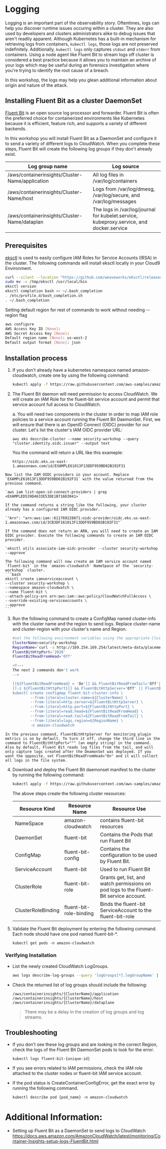 # Logging
Logging is an important part of the observability story. Oftentimes, logs can help you discover runtime issues occuring within a cluster. They are also used by developers and clusters administrators alike to debug issues that aren't readily apparent. Although Kubernetes has a built-in mechanism for retrieving logs from containers, `kubectl logs`, those logs are not preserved indefinitely. Additionally, `kubectl logs` only captures `stdout` and `stderr` from containers. Using a node agent like Fluent Bit to stream logs off cluster is considered a best practice because it allows you to maintain an archive of your logs which may be useful during an forensics investigation where you're trying to identify the root cause of a breach. 

In this workshop, the logs may help you glean additional information about origin and nature of the attack. 

## Installing Fluent Bit as a cluster DaemonSet
[Fluent Bit](https://fluentbit.io/ "Fluent Bit Project") is an open source log processor and forwarder. Fluent Bit is often the preferred choice for containerized environments like Kubernetes because it is efficient, feature rich, and supports a variety of different backends. 

In this workshop you will install Fluent Bit as a DaemonSet and configure it to send a variety of different logs to CloudWatch. When you complete these steps, Fluent Bit will create the following log groups if they don't already exist.

| Log group name                                  | Log source                                                                              |
| ----------------------------------------------- | --------------------------------------------------------------------------------------- |
| /aws/containerinsights/Cluster-Name/application | All log files in /var/log/containers                                                    |
| /aws/containerinsights/Cluster-Name/host        | Logs from /var/log/dmesg, /var/log/secure, and /var/log/messages                        |
| /aws/containerinsights/Cluster-Name/dataplan    | The logs in /var/log/journal for kubelet.service, kubeproxy.service, and docker.service |

## Prerequisites
[eksctl](https://docs.aws.amazon.com/eks/latest/userguide/eksctl.html) is used to easily configure IAM Roles for Service Accounts (IRSA) in the cluster. The following commands will install eksctl locally in your Cloud9 Environment.

```bash
curl --silent --location "https://github.com/weaveworks/eksctl/releases/latest/download/eksctl_$(uname -s)_amd64.tar.gz" | tar xz -C /tmp
sudo mv -v /tmp/eksctl /usr/local/bin
eksctl version
eksctl completion bash >> ~/.bash_completion
. /etc/profile.d/bash_completion.sh
. ~/.bash_completion
```

Setting default region for rest of commands to work without needing --region flag 
```bash
aws configure
AWS Access Key ID [None]: 
AWS Secret Access Key [None]: 
Default region name [None]: us-west-2
Default output format [None]: json
```




## Installation process
1. If you don't already have a kubernetes namespace named amazon-cloudwatch, create one by using the following command:

    ```bash
    kubectl apply -f https://raw.githubusercontent.com/aws-samples/amazon-cloudwatch-container-insights/latest/k8s-deployment-manifest-templates/deployment-mode/daemonset/container-insights-monitoring/cloudwatch-namespace.yaml
    ```
<!--- 
We do not need this step if we create the OIDC endpoint as part of the bootstrapping process 
-->

2. The Fluent Bit daemon will need permission to access CloudWatch. We will create an IAM Role for the fluent-bit service account and permit that service account full access to CloudWatch.

    a. You will need two components in the cluster in order to map IAM role policies to a service account running the Fluent Bit DaemonSet. First, we will ensure that there is an OpenID Connect (OIDC) provider for our cluster. Let's list the cluster's IAM OIDC provider URL:
    
    `aws eks describe-cluster --name security-workshop --query "cluster.identity.oidc.issuer" --output text`

    You the command will return a URL like this exameple:

    `https://oidc.eks.us-east-1.amazonaws.com/id/EXAMPLE61013F13DDF959BD02B192F31`

<!--- 
verify there is an OIDC endpoint for the cluster 
-->
    
    Now list the IAM OIDC providers in your account. Replace `EXAMPLE61013F13DDF959BD02B192F31` with the value returned from the previous command.

    `aws iam list-open-id-connect-providers | grep <EXAMPLED539D4633E53DE1B716D3041>`

    If the command returns a string like the following, your cluster already has a configured IAM OIDC provider.
    
    `"Arn": "arn:aws:iam::611769228671:oidc-provider/oidc.eks.us-east-1.amazonaws.com/id/3CB3DF161013F13DDF959BD02B192F31"`
    
<!--- 
Do not need to create the OIDC endpoint. It will be created during the bootstrap process. 
-->

    If the command does not return an ARN, you will need to create an IAM OIDC provider. Execute the following commands to create an IAM OIDC provider.

    `eksctl utils associate-iam-oidc-provider --cluster security-workshop --approve`

    The following command will now create am IAM service account named `fluent-bit` in the `amazon-cloudwatch` NameSpace of the `security-workshop` cluster.
    ```bash
    eksctl create iamserviceaccount \
    --cluster security-workshop \
    --namespace amazon-cloudwatch \
    --name fluent-bit \
    --attach-policy-arn arn:aws:iam::aws:policy/CloudWatchFullAccess \
    --override-existing-serviceaccounts \
    --approve
    ```

3. Run the following command to create a ConfigMap named cluster-info with the cluster name and the region to send logs. Replace cluster-name and cluster-region with your cluster's name and Region.

    ```bash
    #set the following environment variables using the appropriate ClusterName and RegionName
    ClusterName=security-workshop
    RegionName=`curl -s http://169.254.169.254/latest/meta-data/placement/region`  
    FluentBitHttpPort='2020'
    FluentBitReadFromHead='Off'
    
    <!--- 
    The next 2 commands don't work 
    -->
    
    [[${FluentBitReadFromHead} = 'On']] && FluentBitReadFromTail='Off'|| FluentBitReadFromTail='On'
    [[-z ${FluentBitHttpPort}]] && FluentBitHttpServer='Off' || FluentBitHttpServer='On'
    kubectl create configmap fluent-bit-cluster-info \
            --from-literal=cluster.name=${ClusterName} \
            --from-literal=http.server=${FluentBitHttpServer} \
            --from-literal=http.port=${FluentBitHttpPort} \
            --from-literal=read.head=${FluentBitReadFromHead} \
            --from-literal=read.tail=${FluentBitReadFromTail} \
            --from-literal=logs.region=${RegionName} \
            -n amazon-cloudwatch
    ```

<!--- 
This paragraph is not necessary. Set FluentBitHttpPort to 2020 and FluentBitReadFromHead to On 
-->

    In the previous command, FluentBitHttpServer for monitoring plugin metrics is on by default. To turn it off, change the third line in the command to FluentBitHttpPort=""" (an empty string) in the command. Also by default, Fluent Bit reads log files from the tail, and will only capture logs created after the DeamonSet was deployed. If you want the opposite, set FluentBitReadFromHead="On" and it will collect all logs in the file system.

4. Download and deploy the Fluent Bit daemonset manifest to the cluster by running the following command:

    ```bash
    kubectl apply -f https://raw.githubusercontent.com/aws-samples/amazon-cloudwatch-container-insights/latest/k8s-deployment-manifest-templates/deployment-mode/daemonset/container-insights-monitoring/fluent-bit/fluent-bit.yaml
    ```
    
    The above steps create the following cluster resources:

    | Resource Kind      | Resource Name           | Resource Use                                                                           |
    | ------------------ | ----------------------- | -------------------------------------------------------------------------------------- |
    | NameSpace          | amazon-cloudwatch       | contains fluent-bit resources                                                          |
    | DaemonSet          | fluent-bit              | Contains the Pods that run Fluent Bit                                                  |
    | ConfigMap          | fluent-bit-config       | Contains the configuration to be used by Fluent Bit.                                   |
    | ServiceAccount     | fluent-bit              | Used to run Fluent Bit                                                                 |
    | ClusterRole        | fluent-bit-role         | Grants get, list, and watch permissions on pod logs to the Fluent-Bit service account. |
    | ClusterRoleBinding | fluent-bit-role-binding | Binds the fluent-bit ServiceAccount to the fluent-bit-role                             |

5. Validate the Fluent Bit deployment by entering the following command. Each node should have one pod named fluent-bit-\*.

    `kubectl get pods -n amazon-cloudwatch`

### Verifying Installation

- List the newly created CloudWatch LogGroups.

    ```bash
    aws logs describe-log-groups --query 'logGroups[*].logGroupName' | grep "container"
    ```

- Check the returned list of log groups should include the following:

    ```
    /aws/containerinsights/{ClusterName}/application
    /aws/containerinsights/{ClusterName}/host
    /aws/containerinsights/{ClusterName}/dataplane
    ```

    > There may be a delay in the creation of log groups and log streams.

## Troubleshooting

- If you don't see these log groups and are looking in the correct Region, check the logs of the Fluent Bit DaemonSet pods to look for the error.

    `kubectl logs fluent-bit-{unique-id}`

- If you see errors related to IAM permissions, check the IAM role attached to the cluster nodes or fluent-bit IAM service account.

- If the pod status is CreateContainerConfigError, get the exact error by running the following command.

    `kubectl describe pod {pod_name} -n amazon-cloudwatch`

# Additional Information:

- Setting up Fluent Bit as a DaemonSet to send logs to CloudWatch <https://docs.aws.amazon.com/AmazonCloudWatch/latest/monitoring/Container-Insights-setup-logs-FluentBit.html>
